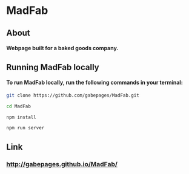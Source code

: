 # MadFab

## About
#### Webpage built for a baked goods company.

## Running MadFab locally
#### To run MadFab locally, run the following commands in your terminal:

```sh
git clone https://github.com/gabepages/MadFab.git
```

```sh
cd MadFab
```

```sh
npm install
```

```sh
npm run server
```


## Link
### http://gabepages.github.io/MadFab/
